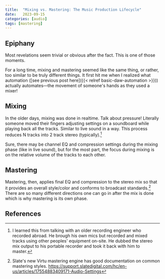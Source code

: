 ```yaml
---
title:  "Mixing vs. Mastering: The Music Production Lifecycle"
date:   2023-09-15
categories: [audio]
tags: [mastering]
---
```


## Epiphany

Most revelations seem trivial or obvious after the fact. This is one of those moments.

For a long time, mixing and mastering seemed like the same thing, or rather, too similar to be truly different things. It first hit me when I realized what automation ([see previous post here]({{< relref basic-daw-automation >}})) actually automates—the movement of someone's hands as they used a mixer!

## Mixing

In the older days, mixing was done in realtime. Talk about pressure! Literally someone moved their fingers adjusting settings on a soundboard while playing back all the tracks. Similar to live sound in a way. This process reduces N tracks into 2 track stereo (typically).[^1]

Sure, there may be channel EQ and compression settings during the mixing phase (like in live sound), but for the most part, the focus during mixing is on the relative volume of the tracks to each other.

## Mastering

Mastering, then, applies final EQ and compression to the stereo mix so that it provides an overall style/color and conforms to broadcast standards.[^2] There are so many different directions one can go in after the mix is done which is why mastering is its own phase.


## References

[^1]: I learned this from talking with an older recording engineer who recorded abroad. He brough his own mics but recorded and mixed tracks using other peoples' equipment on-site. He dubbed the stereo mix output to his portable recorder and took it back with him to master.
[^2]: Slate's new Virtu mastering engine has good documentation on common mastering styles. <https://support.slatedigital.com/hc/en-us/articles/17554883409171-Audio-Settings>
